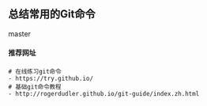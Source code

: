## 总结常用的Git命令
master
#### 推荐网址
```
# 在线练习git命令
- https://try.github.io/
# 基础git命令教程
- http://rogerdudler.github.io/git-guide/index.zh.html
```
